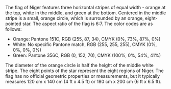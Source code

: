 The flag of Niger features three horizontal stripes of equal width - orange at the top, white in the middle, and green at the bottom. Centered in the middle stripe is a small, orange circle, which is surrounded by an orange, eight-pointed star. The aspect ratio of the flag is 6:7. The color codes are as follows: 
- Orange: Pantone 151C, RGB (255, 87, 34), CMYK (0%, 73%, 87%, 0%)
- White: No specific Pantone match, RGB (255, 255, 255), CMYK (0%, 0%, 0%, 0%)
- Green: Pantone 356C, RGB (0, 152, 70), CMYK (100%, 0%, 54%, 41%)

The diameter of the orange circle is half the height of the middle white stripe. The eight points of the star represent the eight regions of Niger. The flag has no official geometric properties or measurements, but it typically measures 120 cm x 140 cm (4 ft x 4.5 ft) or 180 cm x 200 cm (6 ft x 6.5 ft).